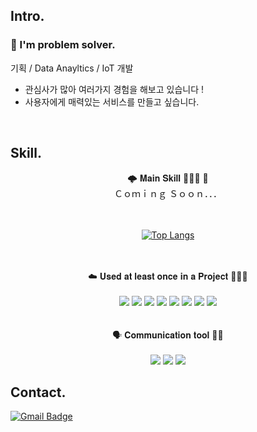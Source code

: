 ## Intro.
### 🐘 I'm problem solver.
기획 / Data Anayltics / IoT 개발
- 관심사가 많아 여러가지 경험을 해보고 있습니다 ! 
- 사용자에게 매력있는 서비스를 만들고 싶습니다.

<br/>

## Skill.
<div align="center"> 🌩 𝐌𝐚𝐢𝐧 𝐒𝐤𝐢𝐥𝐥 🧑🏻‍💻 💫 
<br/>
Ｃｏｍｉｎｇ Ｓｏｏｎ．．．
<br/>
<br/>
<br/>

[![Top Langs](https://github-readme-stats.vercel.app/api/top-langs/?username=sS2S2bin&layout=compact&theme= )](https://github.com/metleeha)

</div>
<br/>
<br/>
<div align="center"> ☁️ 𝐔𝐬𝐞𝐝 𝐚𝐭 𝐥𝐞𝐚𝐬𝐭 𝐨𝐧𝐜𝐞 𝐢𝐧 𝐚 𝐏𝐫𝐨𝐣𝐞𝐜𝐭 🧑🏻‍💻
<br/>
<br/>
<img src="https://img.shields.io/badge/HTML-E34F26?style=flat-square&logo=HTML5&logoColor=white"/>
<img src="https://img.shields.io/badge/CSS-1572B6?style=flat-square&logo=CSS&logoColor=white"/>
<img src="https://img.shields.io/badge/Unity-FFFFFF?style=flat-square&logo=Unity&logoColor=black"/>
<img src="https://img.shields.io/badge/Django-092E20?style=flat-square&logo=Django&logoColor=white"/>
<img src="https://img.shields.io/badge/Android-3DDC84?style=flat-square&logo=Android&logoColor=white"/>
<img src="https://img.shields.io/badge/JavaScript-F7DF1E?style=flat-square&logo=JavaScript&logoColor=white"/>
<img src="https://img.shields.io/badge/C-A8B9CC?style=flat-square&logo=C&logoColor=white"/>
<img src="https://img.shields.io/badge/Qt-41CD52?style=flat-square&logo=Qt&logoColor=white"/>
</div>
<br/>
<br/>
<div align="center"> 🗣 𝐂𝐨𝐦𝐦𝐮𝐧𝐢𝐜𝐚𝐭𝐢𝐨𝐧 𝐭𝐨𝐨𝐥 👂🏻
<br/>
<br/>
<img src="https://img.shields.io/badge/Slack-4A154B?style=flat-square&logo=Slack&logoColor=white"/>
<img src="https://img.shields.io/badge/Discord-5865F2?style=flat-square&logo=Discord&logoColor=white"/>
<img src="https://img.shields.io/badge/Notion-000000?style=flat-square&logo=Notion&logoColor=white"/>
</div>

## Contact.


[![Gmail Badge](https://img.shields.io/badge/Gmail-d14836?style=flat-square&logo=Gmail&logoColor=white&link=mailto:3leesoobin@gmail.com)](mailto:3leesoobin@gmail.com)


<!--
**sS2S2bin/sS2S2bin** is a ✨ _special_ ✨ repository because its `README.md` (this file) appears on your GitHub profile.
<div align="center">
</div>
	
Here are some ideas to get you started:

- 🔭 I’m currently working on ...
- 🌱 I’m currently learning ...
- 👯 I’m looking to collaborate on ...
- 🤔 I’m looking for help with ...
- 💬 Ask me about ...
- 📫 How to reach me: ...
- 😄 Pronouns: ...
- ⚡ Fun fact: ...
-->
